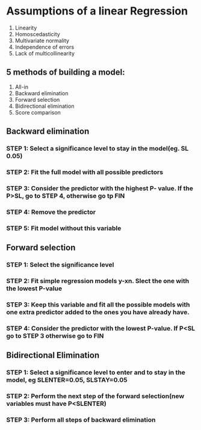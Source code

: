 # Assumptions of a linear Regression
 1. Linearity
 2. Homoscedasticity
 3. Multivariate normality
 4. Independence of errors
 5. Lack of multicollinearity

## 5 methods of building a model:
 1. All-in
 2. Backward elimination
 3. Forward selection
 4. Bidirectional elimination
 5. Score comparison

## Backward elimination

### STEP 1: Select a significance level to stay in the model(eg. SL 0.05)
### STEP 2: Fit the full model with all possible predictors
### STEP 3: Consider the predictor with the highest P- value. If the P>SL, go to STEP 4, otherwise go tp FIN
### STEP 4: Remove the predictor
### STEP 5: Fit model without this variable


## Forward selection

### STEP 1: Select the significance level
### STEP 2: Fit simple regression models y-xn. Slect the one with the lowest P-value
### STEP 3: Keep this variable and fit all the possible models with one extra predictor added to the ones you have already have.
### STEP 4: Consider the predictor with the lowest P-value. If P<SL go to STEP 3 otherwise go to FIN

## Bidirectional Elimination

### STEP 1: Select a significance level to enter and to stay in the model, eg SLENTER=0.05, SLSTAY=0.05
### STEP 2: Perform the next step of the forward selection(new variables must have P<SLENTER)
### STEP 3: Perform all steps of backward elimination
